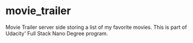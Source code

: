 # movie_trailer
Movie Trailer server side storing a list of my favorite movies. This is part of Udacity' Full Stack Nano Degree program. 
